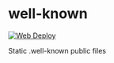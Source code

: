 # well-known

[![Web Deploy](https://github.com/clocky/well-known/actions/workflows/main.yml/badge.svg)](https://github.com/clocky/well-known/actions/workflows/main.yml)

Static .well-known public files
